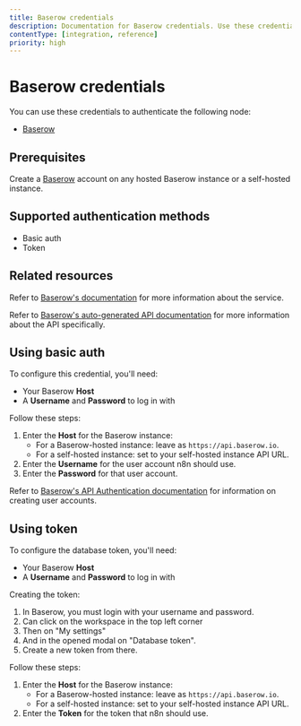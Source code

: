```yaml
---
title: Baserow credentials
description: Documentation for Baserow credentials. Use these credentials to authenticate Baserow in n8n, a workflow automation platform.
contentType: [integration, reference]
priority: high
---
```


# Baserow credentials

You can use these credentials to authenticate the following node:

- [Baserow](/integrations/builtin/app-nodes/n8n-nodes-base.baserow.md)

## Prerequisites

Create a [Baserow](https://baserow.io/) account on any hosted Baserow instance or a self-hosted instance.

## Supported authentication methods

- Basic auth
- Token

## Related resources

Refer to [Baserow's documentation](https://baserow.io/docs/index) for more information about the service.

Refer to [Baserow's auto-generated API documentation](https://baserow.io/api-docs) for more information about the API specifically.

## Using basic auth

To configure this credential, you'll need:

- Your Baserow **Host**
- A **Username** and **Password** to log in with

Follow these steps:

1. Enter the **Host** for the Baserow instance:
    - For a Baserow-hosted instance: leave as `https://api.baserow.io`.
    - For a self-hosted instance: set to your self-hosted instance API URL.
2. Enter the **Username** for the user account n8n should use.
3. Enter the **Password** for that user account.

Refer to [Baserow's API Authentication documentation](https://baserow.io/docs/apis/rest-api#authentication) for information on creating user accounts.

## Using token

To configure the database token, you'll need:

- Your Baserow **Host**
- A **Username** and **Password** to log in with

Creating the token:

1. In Baserow, you must login with your username and password.
2. Can click on the workspace in the top left corner
3. Then on "My settings"
4. And in the opened modal on "Database token".
5. Create a new token from there.

Follow these steps:

1. Enter the **Host** for the Baserow instance:
	- For a Baserow-hosted instance: leave as `https://api.baserow.io`.
	- For a self-hosted instance: set to your self-hosted instance API URL.
2. Enter the **Token** for the token that n8n should use.
